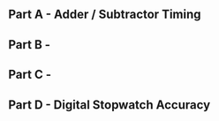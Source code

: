 ## Part A - Adder / Subtractor Timing

## Part B - 

## Part C - 

## Part D - Digital Stopwatch Accuracy

